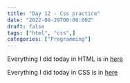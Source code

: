 ```yaml
---
title: "Day 12 - Css practice"
date: "2022-08-29T00:00:00Z"
draft: false
tags: ["html", "css",]
categories: ["Programming"]
---
```


Everything I did today in HTML is in [here](https://github.com/Szymonbaczek/quickstart/blob/main/content/study-files/012html.html "some html")

Everything I did today in CSS is in [here](https://github.com/Szymonbaczek/quickstart/blob/main/content/study-files/012css.css "some css")
